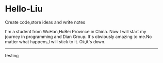 # Hello-Liu
Create code,store ideas and write notes

I'm a student from WuHan,HuBei Province in China.
Now I will start my journey in programming and Dian Group.
It's obviously amazing to me.No matter what happens,I will stick to it.
Ok,it's down.
_ _ _
testing
